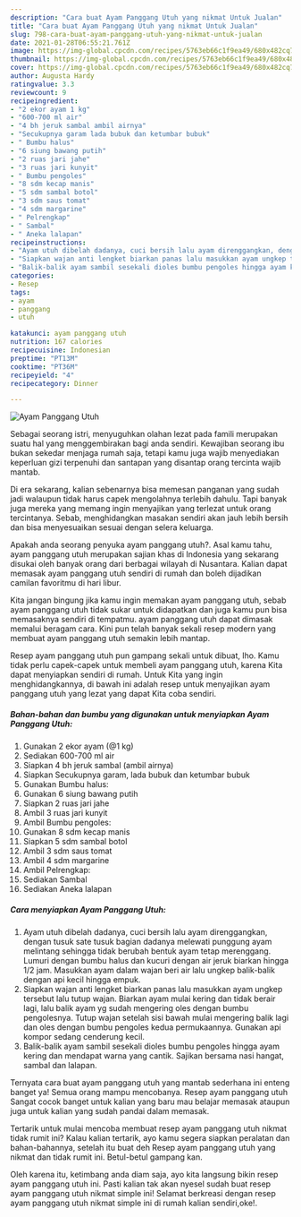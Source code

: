 ```yaml
---
description: "Cara buat Ayam Panggang Utuh yang nikmat Untuk Jualan"
title: "Cara buat Ayam Panggang Utuh yang nikmat Untuk Jualan"
slug: 798-cara-buat-ayam-panggang-utuh-yang-nikmat-untuk-jualan
date: 2021-01-28T06:55:21.761Z
image: https://img-global.cpcdn.com/recipes/5763eb66c1f9ea49/680x482cq70/ayam-panggang-utuh-foto-resep-utama.jpg
thumbnail: https://img-global.cpcdn.com/recipes/5763eb66c1f9ea49/680x482cq70/ayam-panggang-utuh-foto-resep-utama.jpg
cover: https://img-global.cpcdn.com/recipes/5763eb66c1f9ea49/680x482cq70/ayam-panggang-utuh-foto-resep-utama.jpg
author: Augusta Hardy
ratingvalue: 3.3
reviewcount: 9
recipeingredient:
- "2 ekor ayam 1 kg"
- "600-700 ml air"
- "4 bh jeruk sambal ambil airnya"
- "Secukupnya garam lada bubuk dan ketumbar bubuk"
- " Bumbu halus"
- "6 siung bawang putih"
- "2 ruas jari jahe"
- "3 ruas jari kunyit"
- " Bumbu pengoles"
- "8 sdm kecap manis"
- "5 sdm sambal botol"
- "3 sdm saus tomat"
- "4 sdm margarine"
- " Pelrengkap"
- " Sambal"
- " Aneka lalapan"
recipeinstructions:
- "Ayam utuh dibelah dadanya, cuci bersih lalu ayam direnggangkan, dengan tusuk sate tusuk bagian dadanya melewati punggung ayam melintang sehingga tidak berubah bentuk ayam tetap merenggang. Lumuri dengan bumbu halus dan kucuri dengan air jeruk biarkan hingga 1/2 jam. Masukkan ayam dalam wajan beri air lalu ungkep balik-balik dengan api kecil hingga empuk."
- "Siapkan wajan anti lengket biarkan panas lalu masukkan ayam ungkep tersebut lalu tutup wajan. Biarkan ayam mulai kering dan tidak berair lagi, lalu balik ayam yg sudah mengering oles dengan bumbu pengolesnya. Tutup wajan setelah sisi bawah mulai mengering balik lagi dan oles dengan bumbu pengoles kedua permukaannya. Gunakan api kompor sedang cenderung kecil."
- "Balik-balik ayam sambil sesekali dioles bumbu pengoles hingga ayam kering dan mendapat warna yang cantik. Sajikan bersama nasi hangat, sambal dan lalapan."
categories:
- Resep
tags:
- ayam
- panggang
- utuh

katakunci: ayam panggang utuh 
nutrition: 167 calories
recipecuisine: Indonesian
preptime: "PT13M"
cooktime: "PT36M"
recipeyield: "4"
recipecategory: Dinner

---
```



![Ayam Panggang Utuh](https://img-global.cpcdn.com/recipes/5763eb66c1f9ea49/680x482cq70/ayam-panggang-utuh-foto-resep-utama.jpg)

Sebagai seorang istri, menyuguhkan olahan lezat pada famili merupakan suatu hal yang menggembirakan bagi anda sendiri. Kewajiban seorang ibu bukan sekedar menjaga rumah saja, tetapi kamu juga wajib menyediakan keperluan gizi terpenuhi dan santapan yang disantap orang tercinta wajib mantab.

Di era  sekarang, kalian sebenarnya bisa memesan panganan yang sudah jadi walaupun tidak harus capek mengolahnya terlebih dahulu. Tapi banyak juga mereka yang memang ingin menyajikan yang terlezat untuk orang tercintanya. Sebab, menghidangkan masakan sendiri akan jauh lebih bersih dan bisa menyesuaikan sesuai dengan selera keluarga. 



Apakah anda seorang penyuka ayam panggang utuh?. Asal kamu tahu, ayam panggang utuh merupakan sajian khas di Indonesia yang sekarang disukai oleh banyak orang dari berbagai wilayah di Nusantara. Kalian dapat memasak ayam panggang utuh sendiri di rumah dan boleh dijadikan camilan favoritmu di hari libur.

Kita jangan bingung jika kamu ingin memakan ayam panggang utuh, sebab ayam panggang utuh tidak sukar untuk didapatkan dan juga kamu pun bisa memasaknya sendiri di tempatmu. ayam panggang utuh dapat dimasak memalui beragam cara. Kini pun telah banyak sekali resep modern yang membuat ayam panggang utuh semakin lebih mantap.

Resep ayam panggang utuh pun gampang sekali untuk dibuat, lho. Kamu tidak perlu capek-capek untuk membeli ayam panggang utuh, karena Kita dapat menyiapkan sendiri di rumah. Untuk Kita yang ingin menghidangkannya, di bawah ini adalah resep untuk menyajikan ayam panggang utuh yang lezat yang dapat Kita coba sendiri.

<!--inarticleads1-->

##### Bahan-bahan dan bumbu yang digunakan untuk menyiapkan Ayam Panggang Utuh:

1. Gunakan 2 ekor ayam (@1 kg)
1. Sediakan 600-700 ml air
1. Siapkan 4 bh jeruk sambal (ambil airnya)
1. Siapkan Secukupnya garam, lada bubuk dan ketumbar bubuk
1. Gunakan  Bumbu halus:
1. Gunakan 6 siung bawang putih
1. Siapkan 2 ruas jari jahe
1. Ambil 3 ruas jari kunyit
1. Ambil  Bumbu pengoles:
1. Gunakan 8 sdm kecap manis
1. Siapkan 5 sdm sambal botol
1. Ambil 3 sdm saus tomat
1. Ambil 4 sdm margarine
1. Ambil  Pelrengkap:
1. Sediakan  Sambal
1. Sediakan  Aneka lalapan




<!--inarticleads2-->

##### Cara menyiapkan Ayam Panggang Utuh:

1. Ayam utuh dibelah dadanya, cuci bersih lalu ayam direnggangkan, dengan tusuk sate tusuk bagian dadanya melewati punggung ayam melintang sehingga tidak berubah bentuk ayam tetap merenggang. Lumuri dengan bumbu halus dan kucuri dengan air jeruk biarkan hingga 1/2 jam. Masukkan ayam dalam wajan beri air lalu ungkep balik-balik dengan api kecil hingga empuk.
1. Siapkan wajan anti lengket biarkan panas lalu masukkan ayam ungkep tersebut lalu tutup wajan. Biarkan ayam mulai kering dan tidak berair lagi, lalu balik ayam yg sudah mengering oles dengan bumbu pengolesnya. Tutup wajan setelah sisi bawah mulai mengering balik lagi dan oles dengan bumbu pengoles kedua permukaannya. Gunakan api kompor sedang cenderung kecil.
1. Balik-balik ayam sambil sesekali dioles bumbu pengoles hingga ayam kering dan mendapat warna yang cantik. Sajikan bersama nasi hangat, sambal dan lalapan.




Ternyata cara buat ayam panggang utuh yang mantab sederhana ini enteng banget ya! Semua orang mampu mencobanya. Resep ayam panggang utuh Sangat cocok banget untuk kalian yang baru mau belajar memasak ataupun juga untuk kalian yang sudah pandai dalam memasak.

Tertarik untuk mulai mencoba membuat resep ayam panggang utuh nikmat tidak rumit ini? Kalau kalian tertarik, ayo kamu segera siapkan peralatan dan bahan-bahannya, setelah itu buat deh Resep ayam panggang utuh yang nikmat dan tidak rumit ini. Betul-betul gampang kan. 

Oleh karena itu, ketimbang anda diam saja, ayo kita langsung bikin resep ayam panggang utuh ini. Pasti kalian tak akan nyesel sudah buat resep ayam panggang utuh nikmat simple ini! Selamat berkreasi dengan resep ayam panggang utuh nikmat simple ini di rumah kalian sendiri,oke!.

